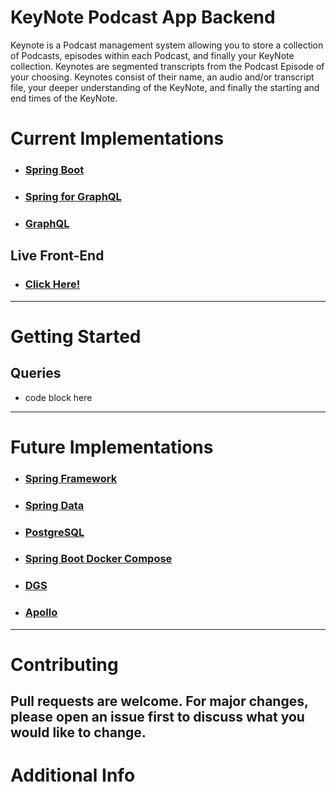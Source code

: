# KeyNote Podcast App Backend
Keynote is a Podcast management system allowing you to store a collection of Podcasts,
episodes within each Podcast, and finally your KeyNote collection. Keynotes are segmented
transcripts from the Podcast Episode of your choosing. Keynotes consist of their name, an
audio and/or transcript file, your deeper understanding of the KeyNote, and finally the
starting and end times of the KeyNote.


#  Current Implementations
* ### [Spring Boot](https://spring.io/projects/spring-boot#learn)
* ### [Spring for GraphQL](https://spring.io/projects/spring-graphql#learn)
* ### [GraphQL](https://graphql.org/learn/)

## Live Front-End
- ### [Click Here!](https://v0-image-analysis-psi-gold-65.vercel.app/)
---

# Getting Started

## Queries

- code block here
---
# Future Implementations
* ### [Spring Framework](https://spring.io/projects/spring-framework#learn)
* ### [Spring Data](https://spring.io/projects/spring-data#learn)
* ### [PostgreSQL](https://www.postgresql.org/)
* ### [Spring Boot Docker Compose](https://www.docker.com/)
* ### [DGS](https://netflix.github.io/dgs/)
* ### [Apollo](https://www.apollographql.com/docs/)
---



# Contributing
Pull requests are welcome. For major changes, please open an issue first
to discuss what you would like to change.
---
# Additional Info




